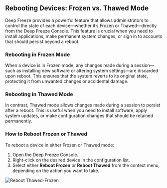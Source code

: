 ## Rebooting Devices: Frozen vs. Thawed Mode

Deep Freeze provides a powerful feature that allows administrators to control the state of each device—whether it’s Frozen or Thawed—directly from the Deep Freeze Console. This feature is crucial when you need to install applications, make permanent system changes, or sign in to accounts that should persist beyond a reboot.

### Rebooting in Frozen Mode
When a device is in Frozen mode, any changes made during a session—such as installing new software or altering system settings—are discarded upon reboot. This ensures that the system reverts to its original state, protecting it from unwanted changes or accidental damage.

### Rebooting in Thawed Mode
In contrast, Thawed mode allows changes made during a session to persist after a reboot. This is useful when you need to install software, apply system updates, or make configuration changes that should be retained permanently.

### How to Reboot Frozen or Thawed
To reboot a device in either Frozen or Thawed mode:

1. Open the Deep Freeze Console.
2. Right-click on the desired device in the configuration list.
3. Select either **Reboot Frozen** or **Reboot Thawed** from the context menu, depending on the action you want to take.

![Reboot Thawed-Frozen](https://github.com/user-attachments/assets/70929463-9423-4321-aac2-512732524f1f)



